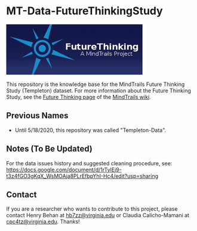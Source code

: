# MT-Data-FutureThinkingStudy

![Image](LogoFutureThinking.png)

This repository is the knowledge base for the MindTrails Future Thinking Study (Templeton) dataset. For more information about the Future Thinking Study, see the [Future Thinking page](https://sites.google.com/a/virginia.edu/mindtrails-wiki/studies/futurethinking) of the [MindTrails wiki](https://sites.google.com/a/virginia.edu/mindtrails-wiki/home).

## Previous Names
- Until 5/18/2020, this repository was called "Templeton-Data".

## Notes (To Be Updated)

For the data issues history and suggested cleaning procedure, see:
https://docs.google.com/document/d/1rTylEj9-t3z4fGO3gKqX_WsMOAja8PLrEfbpYhI-Hc4/edit?usp=sharing

## Contact

If you are a researcher who wants to contribute to this project, please contact Henry Behan at hb7zz@virginia.edu or Claudia Calicho-Mamani at cpc4tz@virginia.edu. Thanks!
